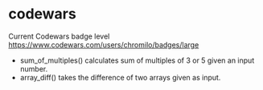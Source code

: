 # codewars

Current Codewars badge level https://www.codewars.com/users/chromilo/badges/large

- sum_of_multiples() calculates sum of multiples of 3 or 5 given an input number.
- array_diff() takes the difference of two arrays given as input.


